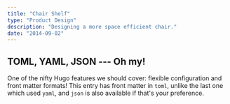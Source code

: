 ```yaml
---
title: "Chair Shelf"
type: "Product Design"
description: "Designing a more space efficient chair."
date: "2014-09-02"
---
```


TOML, YAML, JSON --- Oh my!
-------------------------

One of the nifty Hugo features we should cover: flexible configuration and front matter formats! This entry has front
matter in `toml`, unlike the last one which used `yaml`, and `json` is also available if that's your preference.
